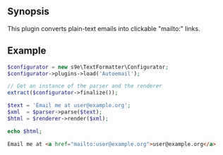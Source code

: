 ## Synopsis

This plugin converts plain-text emails into clickable "mailto:" links.

## Example

```php
$configurator = new s9e\TextFormatter\Configurator;
$configurator->plugins->load('Autoemail');

// Get an instance of the parser and the renderer
extract($configurator->finalize());

$text = 'Email me at user@example.org';
$xml  = $parser->parse($text);
$html = $renderer->render($xml);

echo $html;
```
```html
Email me at <a href="mailto:user@example.org">user@example.org</a>
```